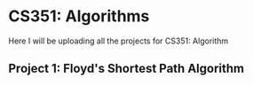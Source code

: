 # CS351: Algorithms
Here I will be uploading all the projects for CS351: Algorithm

## Project 1: Floyd's Shortest Path Algorithm